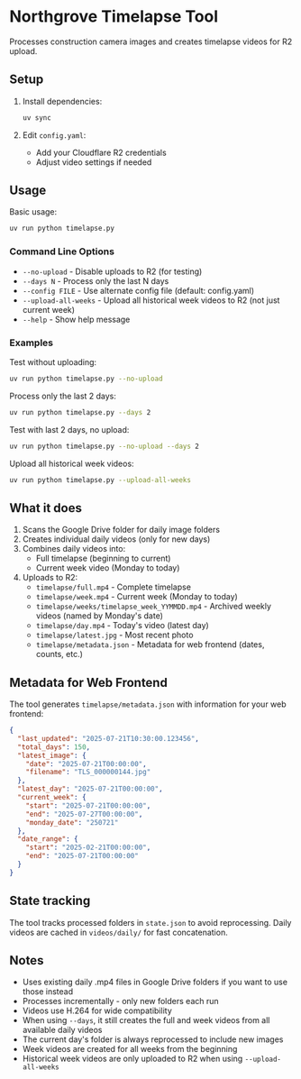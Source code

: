 # Northgrove Timelapse Tool

Processes construction camera images and creates timelapse videos for R2 upload.

## Setup

1. Install dependencies:
   ```bash
   uv sync
   ```

2. Edit `config.yaml`:
   - Add your Cloudflare R2 credentials
   - Adjust video settings if needed

## Usage

Basic usage:
```bash
uv run python timelapse.py
```

### Command Line Options

- `--no-upload` - Disable uploads to R2 (for testing)
- `--days N` - Process only the last N days
- `--config FILE` - Use alternate config file (default: config.yaml)
- `--upload-all-weeks` - Upload all historical week videos to R2 (not just current week)
- `--help` - Show help message

### Examples

Test without uploading:
```bash
uv run python timelapse.py --no-upload
```

Process only the last 2 days:
```bash
uv run python timelapse.py --days 2
```

Test with last 2 days, no upload:
```bash
uv run python timelapse.py --no-upload --days 2
```

Upload all historical week videos:
```bash
uv run python timelapse.py --upload-all-weeks
```

## What it does

1. Scans the Google Drive folder for daily image folders
2. Creates individual daily videos (only for new days)
3. Combines daily videos into:
   - Full timelapse (beginning to current)
   - Current week video (Monday to today)
4. Uploads to R2:
   - `timelapse/full.mp4` - Complete timelapse
   - `timelapse/week.mp4` - Current week (Monday to today)
   - `timelapse/weeks/timelapse_week_YYMMDD.mp4` - Archived weekly videos (named by Monday's date)
   - `timelapse/day.mp4` - Today's video (latest day)
   - `timelapse/latest.jpg` - Most recent photo
   - `timelapse/metadata.json` - Metadata for web frontend (dates, counts, etc.)

## Metadata for Web Frontend

The tool generates `timelapse/metadata.json` with information for your web frontend:

```json
{
  "last_updated": "2025-07-21T10:30:00.123456",
  "total_days": 150,
  "latest_image": {
    "date": "2025-07-21T00:00:00",
    "filename": "TLS_000000144.jpg"
  },
  "latest_day": "2025-07-21T00:00:00",
  "current_week": {
    "start": "2025-07-21T00:00:00",
    "end": "2025-07-27T00:00:00",
    "monday_date": "250721"
  },
  "date_range": {
    "start": "2025-02-21T00:00:00",
    "end": "2025-07-21T00:00:00"
  }
}
```

## State tracking

The tool tracks processed folders in `state.json` to avoid reprocessing.
Daily videos are cached in `videos/daily/` for fast concatenation.

## Notes

- Uses existing daily .mp4 files in Google Drive folders if you want to use those instead
- Processes incrementally - only new folders each run
- Videos use H.264 for wide compatibility
- When using `--days`, it still creates the full and week videos from all available daily videos
- The current day's folder is always reprocessed to include new images
- Week videos are created for all weeks from the beginning
- Historical week videos are only uploaded to R2 when using `--upload-all-weeks`